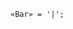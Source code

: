 <!-- This file is generated automatically by infrastructure scripts. Please don't edit by hand. -->

<!-- markdownlint-disable first-line-h1 -->

```{ .ebnf .slang-ebnf #Bar }
«Bar» = '|';
```
